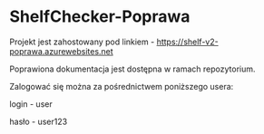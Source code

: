 # ShelfChecker-Poprawa


Projekt jest zahostowany pod linkiem - https://shelf-v2-poprawa.azurewebsites.net

Poprawiona dokumentacja jest dostępna w ramach repozytorium.


Zalogować się można za pośrednictwem poniższego usera:

login - user

hasło - user123
